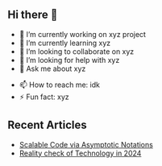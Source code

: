 ## Hi there 👋

- 🔭 I’m currently working on xyz project
- 🌱 I’m currently learning xyz 
- 👯 I’m looking to collaborate on xyz
- 🤔 I’m looking for help with xyz
- 💬 Ask me about xyz

<!-- TWEETS -->
<!-- /TWEETS -->

- 📫 How to reach me: idk
- ⚡ Fun fact: xyz

<!-- ARTICLES -->

## Recent Articles

- [Scalable Code via Asymptotic Notations](https://medium.com/@krrishmahar5/scalable-code-via-asymptotic-notations-606050d27c57?source=rss-25fc8dea016b------2)
- [Reality check of Technology in 2024](https://medium.com/@krrishmahar5/reality-check-of-technology-in-2024-f3df714dc564?source=rss-25fc8dea016b------2)
<!-- /ARTICLES -->


<!--
**sonalmahar/sonalmahar** is a ✨ _special_ ✨ repository because its `README.md` (this file) appears on your GitHub profile.

Here are some ideas to get you started:

-->